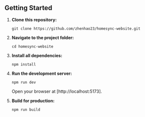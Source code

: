 ## Getting Started

1. **Clone this repository:**

   ```
   git clone https://github.com/zhenhao23/homesync-website.git
   ```

2. **Navigate to the project folder:**

   ```
   cd homesync-website
   ```

3. **Install all dependencies:**

   ```
   npm install
   ```

4. **Run the development server:**

   ```
   npm run dev
   ```

   Open your browser at [http://localhost:5173].

5. **Build for production:**

   ```
   npm run build
   ```
